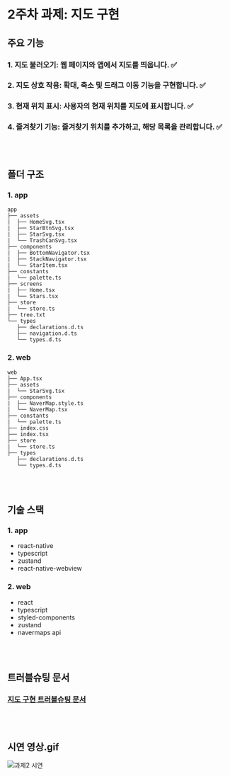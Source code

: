 # 2주차 과제: 지도 구현

## 주요 기능

### 1. **지도 불러오기**: 웹 페이지와 앱에서 지도를 띄웁니다. ✅

### 2. **지도 상호 작용**: 확대, 축소 및 드래그 이동 기능을 구현합니다. ✅

### 3. **현재 위치 표시**: 사용자의 현재 위치를 지도에 표시합니다. ✅

### 4. **즐겨찾기 기능**: 즐겨찾기 위치를 추가하고, 해당 목록을 관리합니다. ✅

<br/>
<br/>

## 폴더 구조

### 1. app

```
app
├── assets
|  ├── HomeSvg.tsx
|  ├── StarBtnSvg.tsx
|  ├── StarSvg.tsx
|  └── TrashCanSvg.tsx
├── components
|  ├── BottomNavigator.tsx
|  ├── StackNavigator.tsx
|  └── StarItem.tsx
├── constants
|  └── palette.ts
├── screens
|  ├── Home.tsx
|  └── Stars.tsx
├── store
|  └── store.ts
├── tree.txt
└── types
   ├── declarations.d.ts
   ├── navigation.d.ts
   └── types.d.ts
```

### 2. web

```
web
├── App.tsx
├── assets
|  └── StarSvg.tsx
├── components
|  ├── NaverMap.style.ts
|  └── NaverMap.tsx
├── constants
|  └── palette.ts
├── index.css
├── index.tsx
├── store
|  └── store.ts
├── types
   ├── declarations.d.ts
   └── types.d.ts
```

<br/>
<br/>

## 기술 스택

### 1. app

- react-native
- typescript
- zustand
- react-native-webview

### 2. web

- react
- typescript
- styled-components
- zustand
- navermaps api

<br/>
<br/>

## 트러블슈팅 문서

### [지도 구현 트러블슈팅 문서](https://leesunho.notion.site/cmc-1662037b21ed4c4382ff56cefaf661af?pvs=4)

<br/>
<br/>

## 시연 영상.gif

![과제2 시연](https://github.com/cmc-15th-web/react-native-study/assets/69356432/9a7ceb4d-1ba6-4d9e-9d9d-125df1390895)
